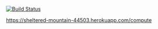 [![Build Status](https://travis-ci.org/GizemElove/myDemoApp.svg?branch=master)](https://travis-ci.org/GizemElove/myDemoApp)

https://sheltered-mountain-44503.herokuapp.com/compute